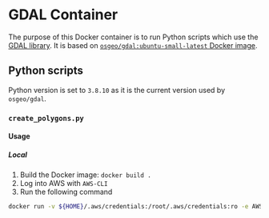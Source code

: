 # GDAL Container

The purpose of this Docker container is to run Python scripts which use the [GDAL library](https://gdal.org/). It is based on [`osgeo/gdal:ubuntu-small-latest` Docker image](https://hub.docker.com/r/osgeo/gdal/).

## Python scripts

Python version is set to `3.8.10` as it is the current version used by `osgeo/gdal`.

### `create_polygons.py`

#### Usage

##### Local

1. Build the Docker image:
   `docker build .`
2. Log into AWS with `AWS-CLI`
3. Run the following command

```bash
docker run -v ${HOME}/.aws/credentials:/root/.aws/credentials:ro -e AWS_PROFILE='your-aws-profile' 'image-id'  python create_polygons.py --uri 's3://path-to-the-tiff/image.tif' --destination 'destination-bucket'
```
